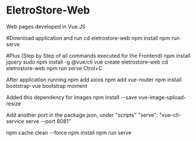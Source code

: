 # EletroStore-Web
Web pages developed in Vue.JS

#Download application and run
cd eletrostore-web
npm install
npm run serve

#Plus (Step by Step of all commands executed for the Frontend)
npm install jquery
sudo npm install -g @vue/cli
vue create eletrostore-web
cd eletrostore-web
npm run serve
Ctrol+C

After application running
npm add axios
npm add vue-router
npm install bootstrap-vue bootstrap moment

Added this dependency for images
npm install --save vue-image-upload-resize

Add another port in the package.json, under "scripts" 
	"serve": "vue-cli-service serve --port 8081"
	
npm cache clean --force
npm install
npm run serve